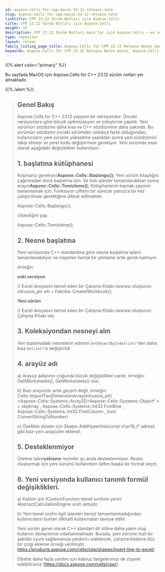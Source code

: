 ```yaml
---
id: aspose-cells-for-cpp-macos-23-12-release-note
slug: aspose-cells-for-cpp-macos-23-12-release-note
linktitle: CPP 23.12 Sürüm Notları için Aspose.Cells
title: CPP 23.12 Sürüm Notları için Aspose.Cells
weight: 15
description: CPP 23.12 Sürüm Notları maco'lar için Aspose.Cells – en son geliştirmeler, yeni özellikler ve düzeltmeler
type: repositor
layout: releas
family_listing_page_title: Aspose.Cells for CPP 23.12 Release Notes maco
keywords: Aspose.Cells for CPP 23.12 Release Notes macos, Aspose.Cells for CPP 23.12 macos updates and fixe
---
```

{{% alert color="primary" %}}

Bu sayfada MacOS için Aspose.Cells for C++ 23.12 sürüm notları yer almaktadır.

{{% /alert %}}

> ## Genel Bakış
> Aspose.Cells for C++ 23.12 yepyeni bir versiyondur. Önceki versiyonlara göre birçok optimizasyon ve iyileştirme yapıldı. Yeni sürümün sözdizimi daha kısa ve C++ sözdizimine daha yakındır.
> Bu sürümün sözdizimi önceki sürümden oldukça farklı olduğundan, kullanıcıların yeni sürüme yükseltme yaptıktan sonra yeni sözdizimini takip etmesi ve yerel kodu değiştirmesi gerekiyor.
> Yeni sürümde esas olarak aşağıdaki değişiklikler kullanılıyor:
>
> ## 1. başlatma kütüphanesi
>
 > Koşmanız gerekiyor**Aspose::Cells::Başlangıç();** Yeni sürüm kitaplığını çağırmadan önce başlatma için. Ve tüm işlevler tamamlandıktan sonra arayın**Aspose::Cells::Temizleme();** Kütüphanenin kaynak yayınını tamamlamak için.
> Fonksiyon çiftinin bir süreçte yalnızca bir kez çalıştırılması gerektiğine dikkat edilmelidir.
>
> Aspose::Cells::Başlangıç();
>     
> //istediğini yap
>     
> Aspose::Cells::Temizleme();
>
> ## 2. Nesne başlatma
>
> Yeni versiyonda C++ standardına göre nesne başlatma işlemi tamamlanabiliyor ve nispeten hantal bir yönteme artık gerek kalmıyor.
> 
> örneğin
> 
>    **eski versiyon**
>
> // Excel dosyasını temsil eden bir Çalışma Kitabı nesnesi oluşturun.
> intrusive_ptr<IWorkbook> wb = Fabrika::CreateIWorkbook();
>
>    **Yeni sürüm**
>
> // Excel dosyasını temsil eden bir Çalışma Kitabı nesnesi oluşturun.
> Çalışma Kitabı wb;
>
> ## 3. Koleksiyondan nesneyi alın
> Veri toplamadaki nesnelerin edinimi `GetObjectByIndex(int)`'den daha kısa `Get(int)`'e değiştirildi
>
> ## 4. arayüz adı
> 
 > a) Arayüz adlarının çoğunda küçük değişiklikler vardır, örneğin: GetIWorksheets(), GetWorksheets() olur.
>
> b) Bazı arayüzler artık geçerli değil, örneğin: Cells::ImportTwoDimensionArray(intrusive_ptr)<Aspose::Cells::Systems::Array2D<Aspose::Cells::Systems::Object* > > objArray , Aspose::Cells::Systems::Int32 FirstRow , Aspose::Cells::Systems::Int32 FirstColumn , bool ConvertStringToNumber)
>
> c) Özellikle dizeler için Shape::AddHyperlink(const char16_t* adresi) gibi bazı yeni arayüzler eklendi.
>
> ## 5. Desteklenmiyor
>
 > Üretme işlevi**çekişme** resimler şu anda desteklenmiyor. Resim oluşturmak için yeni sürümü kullanırken lütfen başka bir format seçin.
>
> ## 6. Yeni versiyonda kullanıcı tanımlı formül değişiklikleri.
>
> a) Kalıtım için ICustomFunction temel sınıfının yerini AbstractCalculationEngine sınıfı almıştır.
>
> b) Yeni temel sınıfın ilgili işlevleri henüz tamamlanmadığından kullanıcıların bunları dikkatli kullanmaları tavsiye edilir.
>
> Yeni sürüm genel olarak C++ standart dil stiline daha yakın olup kullanıcı deneyimine odaklanmaktadır. Burada, yeni sürüme hızlı bir şekilde uyum sağlamanıza yardımcı olabilecek, çalışma kitabına düz bir çizgi ekleme örneği verilmiştir.
> https://products.aspose.com/cells/cpp/shapes/insert-line-to-excel/
>
> Elbette daha fazla yardım için kılavuz belgelerimizi de ziyaret edebilirsiniz (https://docs.aspose.com/cells/cpp/).
